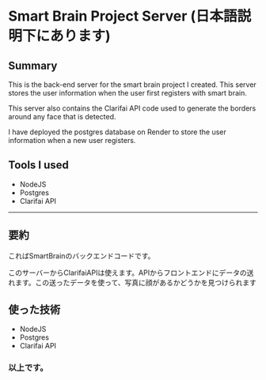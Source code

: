 # Smart Brain Project Server (日本語説明下にあります)

## Summary 

This is the back-end server for the smart brain project I created. This server stores the user information when the user first registers with smart brain.

This server also contains the Clarifai API code used to generate the borders around any face that is detected.

I have deployed the postgres database on Render to store the user information when a new user registers.

## Tools I used

* NodeJS
* Postgres
* Clarifai API

---------------

## 要約

こればSmartBrainのバックエンドコードです。

このサーバーからClarifaiAPIは使えます。APIからフロントエンドにデータの送れます。この送ったデータを使って、写真に顔があるかどうかを見つけられます

## 使った技術

* NodeJS
* Postgres
* Clarifai API

### 以上です。
